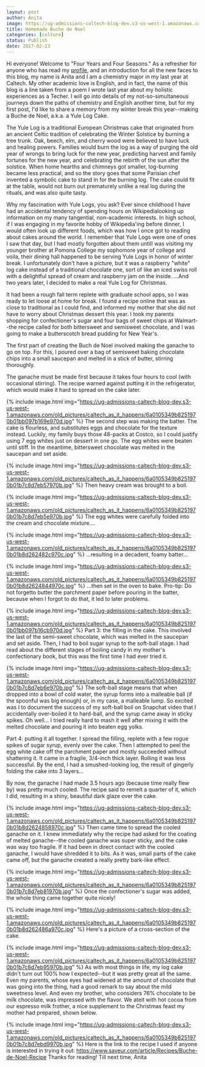 ```yaml
---
layout: post
author: Anita
image: https://ug-admissions-caltech-blog-dev.s3-us-west-1.amazonaws.com/old_pictures/caltech_as_it_happens/6a0105349b8251970b01b7c8d7eb33970b.jpg
title: Homemade Buche de Noel
categories: [culture]
status: Publish
date: 2017-02-23
---
```


Hi everyone!
Welcome to "Four Years and Four Seasons." As a refresher for anyone who has read my <a href="https://caltech.typepad.com/caltech_as_it_happens/meet-our-bloggers.html">profile</a>, and an introduction for all the new faces to this blog, my name is Anita and I am a chemistry major in my last year at Caltech. My other academic love is English, and in fact, the name of this blog is a line taken from a poem I wrote last year about my holistic experiences as a Techer. I will go into details of my not-so-simultaneous journeys down the paths of chemistry and English another time, but for my first post, I'd like to share a memory from my winter break this year--making a Buche de Noel, a.k.a. a Yule Log Cake.

The Yule Log is a traditional European Christmas cake that originated from an ancient Celtic tradition of celebrating the Winter Solstice by burning a tree trunk. Oak, beech, elm, and cherry wood were believed to have luck and healing powers. Families would burn the log as a way of purging the old year of wrongs to bring luck for the new year, predicting harvest and family fortunes for the new year, and celebrating the rebirth of the sun after the solstice. When home hearths and chimneys got smaller, log-burning became less practical, and so the story goes that some Parisian chef invented a symbolic cake to stand in for the burning log. The cake could fit at the table, would not burn out prematurely unlike a real log during the rituals, and was also quite tasty.

Why my fascination with Yule Logs, you ask? Ever since childhood I have had an accidental tendency of spending hours on Wikipedialooking up information on my many tangential, non-academic interests. In high school, if I was engaging in my favorite hobby of Wikipedia'ing before dinner, I would often look up different foods, which was how I once got to reading about cakes around the world. I remember that Yule Logs were one of ones I saw that day, but I had mostly forgotten about them untilI was visiting my younger brother at Pomona College my sophomore year of college and voila, their dining hall happened to be serving Yule Logs in honor of winter break. I unfortunately don't have a picture, but it was a raspberry "white" log cake instead of a traditional chocolate one, sort of like an iced swiss roll with a delightful spread of cream and raspberry jam on the inside. ...And two years later, I decided to make a real Yule Log for Christmas.

It had been a rough fall term replete with graduate school apps, so I was ready to let loose at home for break. I found a recipe online that was as close to traditional as I could find, and informed my mother that she did not have to worry about Christmas dessert this year. I took my parents shopping for confectioner's sugar and four bags of sweet chips at Walmart--the recipe called for both bittersweet and semisweet chocolate, and I was going to make a butterscotch bread pudding for New Year's.

The first part of creating the Buch de Noel involved making the ganache to go on top. For this, I poured over a bag of semisweet baking chocolate chips into a small saucepan and melted in a stick of butter, stirring thoroughly.

The ganache must be made first because it takes four hours to cool (with occasional stirring). The recipe warned against putting it in the refrigerator, which would make it hard to spread on the cake later.


{% include image.html img="https://ug-admissions-caltech-blog-dev.s3-us-west-1.amazonaws.com/old_pictures/caltech_as_it_happens/6a0105349b8251970b01bb097b169e970d.jpg" %}
The second step was making the batter. The cake is flourless, and substitutes eggs and chocolate for the texture instead. Luckily, my family buys those 48-packs at Costco, so I could justify using 7 egg whites just on dessert in one go. The egg whites were beaten until stiff. In the meantime, bittersweet chocolate was melted in the saucepan and set aside.


{% include image.html img="https://ug-admissions-caltech-blog-dev.s3-us-west-1.amazonaws.com/old_pictures/caltech_as_it_happens/6a0105349b8251970b01b7c8d7eb57970b.jpg" %}
Then heavy cream was brought to a boil.


{% include image.html img="https://ug-admissions-caltech-blog-dev.s3-us-west-1.amazonaws.com/old_pictures/caltech_as_it_happens/6a0105349b8251970b01b7c8d7eb5e970b.jpg" %}
The egg whites were carefully folded into the cream and chocolate mixture....


{% include image.html img="https://ug-admissions-caltech-blog-dev.s3-us-west-1.amazonaws.com/old_pictures/caltech_as_it_happens/6a0105349b8251970b01b8d262482c970c.jpg" %}
...resulting in a decadent, foamy batter...


{% include image.html img="https://ug-admissions-caltech-blog-dev.s3-us-west-1.amazonaws.com/old_pictures/caltech_as_it_happens/6a0105349b8251970b01b8d2624844970c.jpg" %}
...then set in the oven to bake. Pro-tip: Do not forgetto butter the parchment paper before pouring in the batter, because when I forgot to do that, it led to later problems.


{% include image.html img="https://ug-admissions-caltech-blog-dev.s3-us-west-1.amazonaws.com/old_pictures/caltech_as_it_happens/6a0105349b8251970b01bb097b16cb970d.jpg" %}
Part 3: the filling in the cake. This involved the last of the semi-sweet chocolate, which was melted in the saucepan and set aside. Then, I had to boil sugar syrup to the soft-ball stage. I had read about the different stages of boiling candy in my mother's confectionary book, but this was the first time I had ever tried it.


{% include image.html img="https://ug-admissions-caltech-blog-dev.s3-us-west-1.amazonaws.com/old_pictures/caltech_as_it_happens/6a0105349b8251970b01b7c8d7eb6e970b.jpg" %}
The soft-ball stage means that when dropped into a bowl of cold water, the syrup forms into a malleable ball (if the spoonful was big enough) or, in my case, a malleable lump. So excited was I to document the success of my soft-ball boil on Snapchat video that I accidentally over-boiled it to hard-ball, and the syrup came away in sticky spikes. Oh well... I tried really hard to mash it well after mixing it with the melted chocolate and pouring it into beaten egg yolks.

Part 4: putting it all together. I spread the filling, replete with a few rogue spikes of sugar syrup, evenly over the cake. Then I attempted to peel the egg white cake off the parchment paper and mostly succeeded without shattering it. It came in a fragile, 3/4-inch thick layer. Rolling it was less successful. By the end, I had a smushed-looking log, the result of gingerly folding the cake into 3 layers...

By now, the ganache I had made 3.5 hours ago (because time really flew by) was pretty much cooled. The recipe said to remelt a quarter of it, which I did, resulting in a shiny, beautiful dark glaze over the cake.


{% include image.html img="https://ug-admissions-caltech-blog-dev.s3-us-west-1.amazonaws.com/old_pictures/caltech_as_it_happens/6a0105349b8251970b01b8d2624858970c.jpg" %}
Then came time to spread the cooled ganache on it. I knew immediately why the recipe had asked for the coating of melted ganache--the cooled ganache was super sticky, and the cake was way too fragile. If it had been in direct contact with the cooled ganache, I would have shredded it to bits. As it was, small parts of the cake came off, but the ganache created a really pretty bark-like effect.


{% include image.html img="https://ug-admissions-caltech-blog-dev.s3-us-west-1.amazonaws.com/old_pictures/caltech_as_it_happens/6a0105349b8251970b01b7c8d7eb81970b.jpg" %}
Once the confectioner's sugar was added, the whole thing came together quite nicely!


{% include image.html img="https://ug-admissions-caltech-blog-dev.s3-us-west-1.amazonaws.com/old_pictures/caltech_as_it_happens/6a0105349b8251970b01b8d262486a970c.jpg" %}
Here's a picture of a cross-section of the cake.


{% include image.html img="https://ug-admissions-caltech-blog-dev.s3-us-west-1.amazonaws.com/old_pictures/caltech_as_it_happens/6a0105349b8251970b01b7c8d7eb95970b.jpg" %}
As with most things in life, my log cake didn't turn out 100% how I expected--but it was pretty great all the same. Even my parents, whose eyes had widened at the amount of chocolate that was going into the thing, had a good remark to say about the mild sweetness level. And even my brother, who considers 76% chocolate to be milk chocolate, was impressed with the flavor. We ateit with hot cocoa from our espresso milk frother, a nice supplement to the Christmas feast my mother had prepared, shown below.


{% include image.html img="https://ug-admissions-caltech-blog-dev.s3-us-west-1.amazonaws.com/old_pictures/caltech_as_it_happens/6a0105349b8251970b01b7c8d7ebd9970b.jpg" %}
Here is the link to the recipe I used if anyone is interested in trying it out:
<a href="https://www.saveur.com/article/Recipes/Buche-de-Noel-Recipe">https://www.saveur.com/article/Recipes/Buche-de-Noel-Recipe</a>
Thanks for reading! Till next time,
Anita
